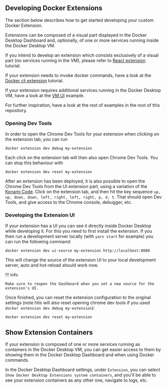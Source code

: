 ## Developing Docker Extensions

The section below describes how to get started developing your custom Docker Extension.

Extensions can be composed of a visual part displayed in the Docker Desktop Dashboard and, optionally, of one or more services running inside the Docker Desktop VM.

If you intend to develop an extension which consists exclusively of a visual part (no services running in the VM), please refer to [React extension](../tutorials/react-extension.md) tutorial.

If your extension needs to invoke docker commands, have a look at the [Docker cli extension](../tutorials/minimal-frontend-using-docker-cli.md) tutorial.

If your extension requires additional services running in the Docker Desktop VM, have a look at the [VM UI](https://github.com/docker/extensions-sdk/tree/main/samples/vm-ui-plugin) example.

For further inspiration, have a look at the rest of examples in the root of this repository.

### Opening Dev Tools

In order to open the Chrome Dev Tools for your extension when clicking on the extension tab, you can run

```console
docker extension dev debug my-extension
```

Each click on the extension tab will then also open Chrome Dev Tools.
You can stop this behaviour with

```console
docker extension dev reset my-extension
```

After an extension has been deployed, it is also possible to open the Chrome Dev Tools from the UI extension part, using a variation of the [Konami Code](https://en.wikipedia.org/wiki/Konami_Code).
Click on the extension tab, and then hit the key sequence `up, up, down, down, left, right, left, right, p, d, t`. That should open Dev Tools, and give access to the Chrome console, debugger, etc.

### Developing the Extension UI

If your extension has a UI you can see it directly inside Docker Desktop while developing it.
For this you need to first install the extension.
If you then run a development server locally (with `yarn start` for example) you can run the following command:

```console
docker extension dev ui-source my-extension http://localhost:8080
```

This will change the source of the extension UI to your local development server, auto and hot-reload should work now.

!!! info

    Make sure to reopen the Dashboard when you set a new source for the extension's UI.

Once finished, you can reset the extension configuration to the original settings (note htis will also reset opening chrome dev tools if you used `docker extension dev debug my-extension`):

```console
docker extension dev reset my-extension
```

## Show Extension Containers

If your extension is composed of one or more services running as containers in the Docker Desktop VM, you can get easier access to them by showing them in the Docker Desktop Dashboard and when using Docker commands.

In the Docker Desktop Dashboard settings, under `Extension`, you can select `Show Docker Desktop Extensions system containers`, and you'll be able to see your extension containers as any other one, navigate to logs, etc.
